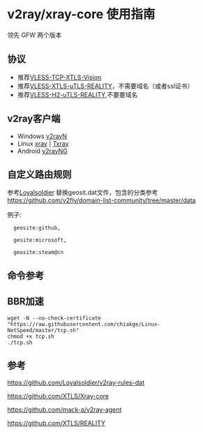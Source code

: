 # v2ray/xray-core 使用指南 
领先 GFW 两个版本
## 协议
- 推荐[VLESS-TCP-XTLS-Vision](VLESS-XTLS-Vision/readme.md)
- 推荐[VLESS-XTLS-uTLS-REALITY](VLESS-XTLS-uTLS-REALITY)，不需要域名（或者ssl证书）
- 推荐[VLESS-H2-uTLS-REALITY](VLESS-H2-uTLS-REALITY/README.md),不要要域名
## v2ray客户端
- Windows
      [v2rayN](https://github.com/2dust/v2rayN)
- Linux
      [xray](https://github.com/XTLS/Xray-core) |
      [Txray](https://github.com/hsernos/Txray)
- Android
      [v2rayNG](https://github.com/2dust/v2rayNG)

## 自定义路由规则
参考[Loyalsoldier](https://github.com/Loyalsoldier/v2ray-rules-dat)
替换geosit.dat文件，包含的分类参考 https://github.com/v2fly/domain-list-community/tree/master/data 

例子: 

      geosite:github,
      
      gesite:microsoft,
      
      geosite:steam@cn
## 命令参考

## BBR加速
```
wget -N --no-check-certificate "https://raw.githubusercontent.com/chiakge/Linux-NetSpeed/master/tcp.sh"
chmod +x tcp.sh
./tcp.sh
``` 

## 参考
https://github.com/Loyalsoldier/v2ray-rules-dat

https://github.com/XTLS/Xray-core

https://github.com/mack-a/v2ray-agent

https://github.com/XTLS/REALITY
